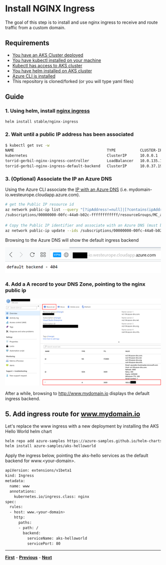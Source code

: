 # Install NGINX Ingress

The goal of this step is to install and use nginx ingress to receive and route traffic from a custom domain.

## Requirements

- [You have an AKS Cluster deployed](./create-aks-cluster.md)
- [You have kubectl installed on your machine](https://kubernetes.io/docs/tasks/tools/install-kubectl/)
- [Kubectl has access to AKS cluster](https://docs.microsoft.com/en-us/azure/aks/kubernetes-walkthrough#connect-to-the-cluster)
- [You have helm installed on AKS cluster](https://docs.microsoft.com/en-us/azure/aks/kubernetes-helm)
- [Azure CLI is installed](https://docs.microsoft.com/en-us/cli/azure/install-azure-cli?view=azure-cli-latest)
- This repository is cloned/forked (or you will type yaml files)

## Guide

### 1. Using helm, install [nginx ingress](https://github.com/helm/charts/tree/master/stable/nginx-ingress)

```bash
helm install stable/nginx-ingress
```  

### 2. Wait until a public IP address has been associated

```bash
$ kubectl get svc -w
NAME                                          TYPE           CLUSTER-IP     EXTERNAL-IP    PORT(S)                      AGE
kubernetes                                    ClusterIP      10.0.0.1       <none>         443/TCP                      6d
torrid-gerbil-nginx-ingress-controller        LoadBalancer   10.0.135.104   168.63.26.34   80:32101/TCP,443:30399/TCP   3m
torrid-gerbil-nginx-ingress-default-backend   ClusterIP      10.0.37.193    <none>         80/TCP                       3m
```

### 3. **(Optional)** Associate the IP an Azure DNS

Using the Azure CLI associate the [IP with an Azure DNS](https://docs.microsoft.com/en-us/azure/virtual-network/virtual-network-public-ip-address#create-a-public-ip-address) (i.e. mydomain-io.westeurope.cloudapp.azure.com).

```bash
# get the Public IP resource id
az network public-ip list --query "[?ipAddress!=null]|[?contains(ipAddress, '<YOUR-IP-ADDRESS>')].[id]" --output tsv
/subscriptions/00000000-00fc-44a0-b02c-ffffffffffff/resourceGroups/MC_aks-xxxxx/providers/Microsoft.Network/publicIPAddresses/kubernetes-a26a4e576b74411e88fecd2264a455a7

# Copy the Public IP identifier and associate with an Azure DNS (must be unique)
az network public-ip update --ids /subscriptions/00000000-00fc-44a0-b02c-ffffffffffff/resourceGroups/MC_aks-xxxxx/providers/Microsoft.Network/publicIPAddresses/kubernetes-a26a4e576b74411e88fecd2264a455a7 --dns-name mydomain-io
```

Browsing to the Azure DNS will show the default ingress backend

![Azure DNS browsing](media/azure-dns-browsing.png)

### 4. Add a A record to your DNS Zone, pointing to the nginx public ip

![Add A record](media/azure-dns-add-a-record.png)

After a while, browsing to http://www.mydomain.io displays the default ingress backend.

## 5. Add ingress route for www.mydomain.io

Let's replace the www ingress with a new deployment by installing the AKS Hello World helm chart

```bash
helm repo add azure-samples https://azure-samples.github.io/helm-charts/
helm install azure-samples/aks-helloworld
```

Apply the ingress below, pointing the aks-hello services as the default backend for www.&lt;your-domain>.

```bash
apiVersion: extensions/v1beta1
kind: Ingress
metadata:
  name: www
  annotations:
    kubernetes.io/ingress.class: nginx
spec:
  rules:
  - host: www.<your-domain>
    http:
      paths:
      - path: /
        backend:
          serviceName: aks-helloworld
          servicePort: 80
```

***
[**First**](./readme.md) - [**Previous**](./create-aks-cluster.md) - [**Next**](./install-certificate-manager.md)